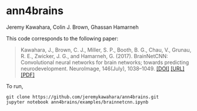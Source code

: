 # ann4brains

Jeremy Kawahara, Colin J. Brown, Ghassan Hamarneh

This code corresponds to the following paper:

> Kawahara, J., Brown, C. J., Miller, S. P., Booth, B. G., Chau, V., Grunau, R. E., Zwicker, J. G., and Hamarneh, G. (2017). BrainNetCNN: Convolutional neural networks for brain networks; towards predicting neurodevelopment. NeuroImage, 146(July), 1038–1049. [[DOI]](https://doi.org/10.1016/j.neuroimage.2016.09.046) [[URL]](http://brainnetcnn.cs.sfu.ca/) [[PDF]](http://www.cs.sfu.ca/~hamarneh/ecopy/neuroimage2016.pdf)

To run, 
```
git clone https://github.com/jeremykawahara/ann4brains.git
jupyter notebook ann4brains/examples/brainnetcnn.ipynb
```
